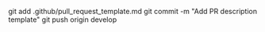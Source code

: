 git add .github/pull_request_template.md
git commit -m "Add PR description template"
git push origin develop
